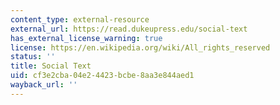 ```yaml
---
content_type: external-resource
external_url: https://read.dukeupress.edu/social-text
has_external_license_warning: true
license: https://en.wikipedia.org/wiki/All_rights_reserved
status: ''
title: Social Text
uid: cf3e2cba-04e2-4423-bcbe-8aa3e844aed1
wayback_url: ''
---
```

